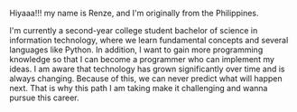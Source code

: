 Hiyaaa!!! my name is Renze, and I'm originally from the Philippines.

I'm currently a second-year college student bachelor of science in information technology, where we learn fundamental concepts and several languages like Python.
In addition, I want to gain more programming knowledge so that I can become a programmer who can implement my ideas. I am aware that technology has grown significantly over time and is always changing. Because of this, we can never predict what will happen next. That is why this path I am taking make it challenging and wanna pursue this career.
